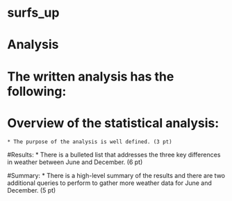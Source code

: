 # surfs_up
# Analysis 

# The written analysis has the following:

# Overview of the statistical analysis:
    * The purpose of the analysis is well defined. (3 pt)

#Results:
    * There is a bulleted list that addresses the three key differences in weather between June and December. (6 pt)

#Summary:
    * There is a high-level summary of the results and there are two additional queries to perform to gather more weather data for June and December. (5 pt)
